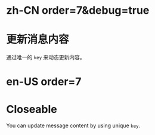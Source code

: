 # zh-CN order=7&debug=true

# 更新消息内容

通过唯一的 `key` 来动态更新内容。

# en-US order=7

# Closeable

You can update message content by using unique `key`.
